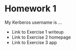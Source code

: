 # Homework 1

My Kerberos username is ...

- Link to Exercise 1 writeup
- Link to Exercise 2 homepage
- Link to Exercise 3 app

